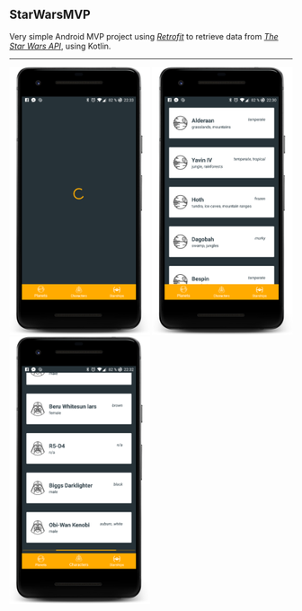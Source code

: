 ## StarWarsMVP

Very simple Android MVP project using [*Retrofit*](http://square.github.io/retrofit/) to retrieve data from [*The Star Wars API*](https://swapi.co/), using Kotlin.

* * *

<img src="screenshots/planets_loading_screenshot.png" width=250> <img src="screenshots/planets_screenshot.png" width=250> <img src="screenshots/characters_load_more_screenshot.png" width=250>
